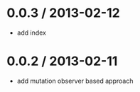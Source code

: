 
0.0.3 / 2013-02-12 
==================

  * add index

0.0.2 / 2013-02-11 
==================

  * add mutation observer based approach
